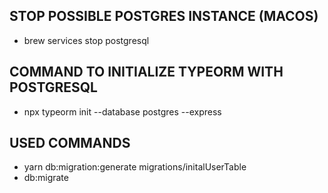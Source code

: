 ## STOP POSSIBLE POSTGRES INSTANCE (MACOS)

- brew services stop postgresql

## COMMAND TO INITIALIZE TYPEORM WITH POSTGRESQL

- npx typeorm init --database postgres --express

## USED COMMANDS

- yarn db:migration:generate migrations/initalUserTable
- db:migrate
